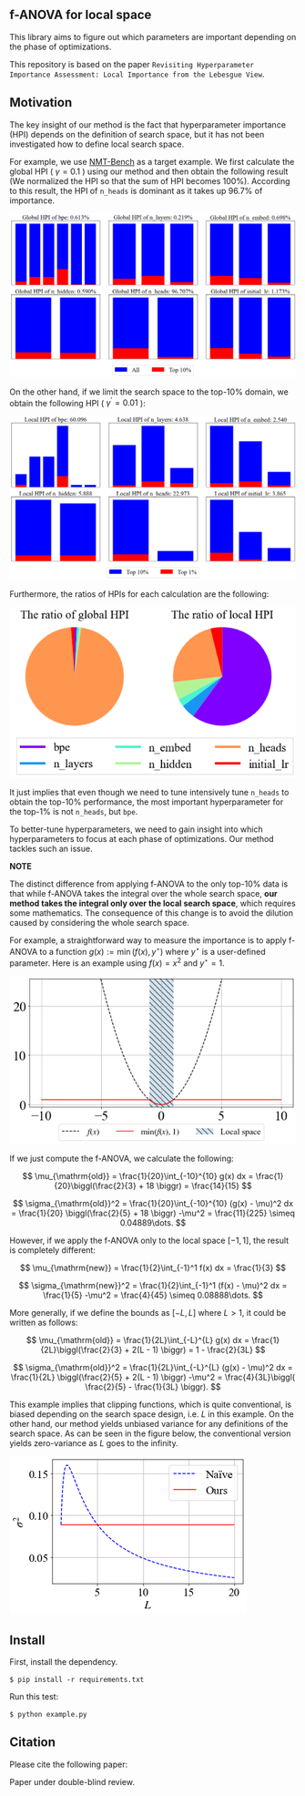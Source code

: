## f-ANOVA for local space

This library aims to figure out which parameters are important depending on the phase of optimizations.

This repository is based on the paper `Revisiting Hyperparameter Importance Assessment: Local Importance from the Lebesgue View`.


## Motivation

The key insight of our method is the fact that hyperparameter importance (HPI) depends on the definition of search space, but it has not been investigated how to define local search space.

For example, we use [NMT-Bench](https://github.com/Este1le/hpo_nmt) as a target example.
We first calculate the global HPI ( $\gamma = 0.1$ ) using our method and then obtain the following result (We normalized the HPI so that the sum of HPI becomes 100%).
According to this result, the HPI of `n_heads` is dominant as it takes up 96.7% of importance.

<img src="figs/nmt-global-hpi.png" alt="">

On the other hand, if we limit the search space to the top-10% domain,
we obtain the following HPI ( $\gamma^\prime = 0.01$ ):

<img src="figs/nmt-local-hpi.png" alt="">

Furthermore, the ratios of HPIs for each calculation are the following:

<img src="figs/nmt-hpi-ratio.png" alt="">

It just implies that even though we need to tune intensively tune `n_heads` to obtain the top-10% performance, the most important hyperparameter for the top-1% is not `n_heads`, but `bpe`.

To better-tune hyperparameters, we need to gain insight into which hyperparameters to focus at each phase of optimizations.
Our method tackles such an issue.

**NOTE**

The distinct difference from applying f-ANOVA to the only top-10% data
is that while f-ANOVA takes the integral over the whole search space,
**our method takes the integral only over the local search space**, which requires some mathematics.
The consequence of this change is to avoid the dilution caused by considering the whole search space.

For example, a straightforward way to measure the importance is to apply f-ANOVA to a function $g(x) := \min(f(x), y^\star)$ where $y^\star$ is a user-defined parameter.
Here is an example using $f(x) = x^2$ and $y^\star = 1$.

<img src="figs/toy-example-difference.png" alt="">

If we just compute the f-ANOVA, we calculate the following:

$$
\mu_{\mathrm{old}} = \frac{1}{20}\int_{-10}^{10} g(x) dx = \frac{1}{20}\biggl(\frac{2}{3} + 18 \biggr) = \frac{14}{15}
$$

$$
\sigma_{\mathrm{old}}^2 = \frac{1}{20}\int_{-10}^{10} (g(x) - \mu)^2 dx = \frac{1}{20} \biggl(\frac{2}{5} + 18 \biggr) -\mu^2 = \frac{11}{225} \simeq 0.04889\dots.
$$

However, if we apply the f-ANOVA only to the local space $[-1, 1]$, the result is completely different:

$$
\mu_{\mathrm{new}} = \frac{1}{2}\int_{-1}^1 f(x) dx = \frac{1}{3}
$$

$$
\sigma_{\mathrm{new}}^2 = \frac{1}{2}\int_{-1}^1 (f(x) - \mu)^2 dx = \frac{1}{5} -\mu^2 = \frac{4}{45} \simeq 0.08888\dots.
$$

More generally, if we define the bounds as $[-L, L]$ where $L > 1$,
it could be written as follows:

$$
\mu_{\mathrm{old}} = \frac{1}{2L}\int_{-L}^{L} g(x) dx = \frac{1}{2L}\biggl(\frac{2}{3} + 2(L - 1) \biggr) = 1 - \frac{2}{3L} 
$$

$$
\sigma_{\mathrm{old}}^2 = \frac{1}{2L}\int_{-L}^{L} (g(x) - \mu)^2 dx = \frac{1}{2L} \biggl(\frac{2}{5} + 2(L - 1) \biggr) -\mu^2 = \frac{4}{3L}\biggl( \frac{2}{5} - \frac{1}{3L} \biggr).
$$

This example implies that clipping functions, which is quite conventional, is biased depending on the search space design, i.e. $L$ in this example.
On the other hand, our method yields unbiased variance for any definitions of the search space.
As can be seen in the figure below, the conventional version yields zero-variance as $L$ goes to the infinity.

<img src="figs/length-vs-variance.png" alt="">

## Install

First, install the dependency.

```shell
$ pip install -r requirements.txt
```

Run this test:

```shell
$ python example.py
```

## Citation

Please cite the following paper:

Paper under double-blind review.
